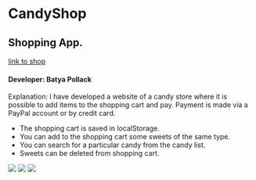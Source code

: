 # CandyShop

<h2> Shopping App. </h2>
<a href="candyshopapp.herokuapp.com/">link to shop</a> 
<h4> Developer: Batya Pollack </h4>

Explanation: I have developed a website of a candy store where it is possible to add items to the shopping cart and pay.
Payment is made via a PayPal account or by credit card.

- The shopping cart is saved in localStorage.
- You can add to the shopping cart some sweets of the same type.
- You can search for a particular candy from the candy list.
- Sweets can be deleted from shopping cart.




  
<img src="https://user-images.githubusercontent.com/70886925/107126663-cf3c3500-68b9-11eb-9955-564afb550859.PNG"/> 
<img src="https://user-images.githubusercontent.com/70886925/107126668-d400e900-68b9-11eb-9a70-1d8db2860b09.PNG"/> 
<img src="https://user-images.githubusercontent.com/70886925/107126669-d5321600-68b9-11eb-9de9-81c3944d54d8.PNG"/> 
